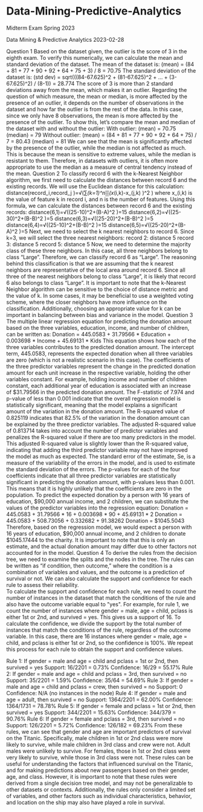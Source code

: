 # Data-Mining-Predictive-Analytics
Midterm Exam Spring 2023


Data Mining & Predictive Analytics
2023-02-28

Question 1
Based on the dataset given, the outlier is the score of 3 in the eighth exam.
To verify this numerically, we can calculate the mean and standard deviation of the dataset. The mean of the dataset is:
(mean) = (84 + 81 + 77 + 90 + 92 + 64 + 75 + 3) / 8 = 70.75
The standard deviation of the dataset is:
(std dev) = sqrt(((84-67.625)^2 + (81-67.625)^2 + … + (3-67.625)^2) / (8-1)) = 28.774
The score of 3 is more than 2 standard deviations away from the mean, which makes it an outlier.
Regarding the question of which measure, the mean or median, is more affected by the presence of an outlier, it depends on the number of observations in the dataset and how far the outlier is from the rest of the data. In this case, since we only have 8 observations, the mean is more affected by the presence of the outlier.
To show this, let’s compare the mean and median of the dataset with and without the outlier:
With outlier: (mean) = 70.75 (median) = 79
Without outlier: (mean) = (84 + 81 + 77 + 90 + 92 + 64 + 75) / 7 = 80.43 (median) = 81
We can see that the mean is significantly affected by the presence of the outlier, while the median is not affected as much. This is because the mean is sensitive to extreme values, while the median is resistant to them. Therefore, in datasets with outliers, it is often more appropriate to use the median as a measure of central tendency instead of the mean.
Question 2
To classify record 6 with the k-Nearest Neighbor algorithm, we first need to calculate the distances between record 6 and the existing records. We will use the Euclidean distance for this calculation:
distance(record_i,record_j )=√(∑_(k=1)^n▒(x_(i,k)-x_(j,k) )^2 )
where x_(i,k) is the value of feature k in record i, and n is the number of features.
Using this formula, we can calculate the distances between record 6 and the existing records:
distance(6,1)=√((25-10)^2+(B-A)^2 )=15
distance(6,2)=√((25-30)^2+(B-B)^2 )=5
distance(6,3)=√((25-20)^2+(B-B)^2 )=5
distance(6,4)=√((25-10)^2+(B-B)^2 )=15
distance(6,5)=√((25-20)^2+(B-A)^2 )=5
Next, we need to select the k nearest neighbors to record 6. Since k=3, we will select the three nearest neighbors:
record 2: distance 5 record 3: distance 5 record 5: distance 5 Now, we need to determine the majority class of these three neighbors. In this case, all three neighbors belong to class “Large”. Therefore, we can classify record 6 as “Large”.
The reasoning behind this classification is that we are assuming that the k nearest neighbors are representative of the local area around record 6. Since all three of the nearest neighbors belong to class “Large”, it is likely that record 6 also belongs to class “Large”.
It is important to note that the k-Nearest Neighbor algorithm can be sensitive to the choice of distance metric and the value of k. In some cases, it may be beneficial to use a weighted voting scheme, where the closer neighbors have more influence on the classification. Additionally, choosing an appropriate value for k can be important in balancing between bias and variance in the model.
Question 3
	The multiple linear regression equation for predicting the donation amount based on the three variables, education, income, and number of children, can be written as:
Donation = 445.0583 + 31.79566 * Education + 0.003698 * Income + 45.69131 * Kids
This equation shows how each of the three variables contributes to the predicted donation amount. The intercept term, 445.0583, represents the expected donation when all three variables are zero (which is not a realistic scenario in this case). The coefficients of the three predictor variables represent the change in the predicted donation amount for each unit increase in the respective variable, holding the other variables constant. For example, holding income and number of children constant, each additional year of education is associated with an increase of $31.79566 in the predicted donation amount.
	The F-statistic of 7.974 and p-value of less than 0.001 indicate that the overall regression model is statistically significant, meaning that the model explains a significant amount of the variation in the donation amount. The R-squared value of 0.825119 indicates that 82.5% of the variation in the donation amount can be explained by the three predictor variables. The adjusted R-squared value of 0.813714 takes into account the number of predictor variables and penalizes the R-squared value if there are too many predictors in the model. This adjusted R-squared value is slightly lower than the R-squared value, indicating that adding the third predictor variable may not have improved the model as much as expected. The standard error of the estimate, Se, is a measure of the variability of the errors in the model, and is used to estimate the standard deviation of the errors.
The p-values for each of the four coefficients indicate that all three predictor variables are statistically significant in predicting the donation amount, with p-values less than 0.001. This means that it is highly unlikely that the coefficients are zero in the population.
	To predict the expected donation by a person with 16 years of education, $90,000 annual income, and 2 children, we can substitute the values of the predictor variables into the regression equation:
Donation = 445.0583 + 31.79566 * 16 + 0.003698 * 90 + 45.69131 * 2
Donation = 445.0583 + 508.73056 + 0.332682 + 91.38262
Donation = $1045.5043
Therefore, based on the regression model, we would expect a person with 16 years of education, $90,000 annual income, and 2 children to donate $1045.17444 to the charity. It is important to note that this is only an estimate, and the actual donation amount may differ due to other factors not accounted for in the model.
Question 4
To derive the rules from the decision tree, we need to examine the splits and the nodes in the tree. The rules can be written as “if condition, then outcome,” where the condition is a combination of variables and values, and the outcome is a prediction of survival or not. We can also calculate the support and confidence for each rule to assess their reliability.\
To calculate the support and confidence for each rule, we need to count the number of instances in the dataset that match the conditions of the rule and also have the outcome variable equal to "yes". For example, for rule 1, we count the number of instances where gender = male, age = child, pclass is either 1st or 2nd, and survived = yes. This gives us a support of 16. To calculate the confidence, we divide the support by the total number of instances that match the conditions of the rule, regardless of the outcome variable. In this case, there are 16 instances where gender = male, age = child, and pclass is either 1st or 2nd, so the confidence is 100%. We repeat this process for each rule to obtain the support and confidence values.

Rule 1: If gender = male and age = child and pclass = 1st or 2nd, then survived = yes
Support: 16/2201 = 0.73% Confidence: 16/29 = 55.17% 
Rule 2: If gender = male and age = child and pclass = 3rd, then survived = no
Support: 35/2201 = 1.59% Confidence: 35/64 = 54.69% 
Rule 3: If gender = male and age = child and pclass = crew, then survived = no
Support: 0 Confidence: N/A (no instances in the node) 
Rule 4: If gender = male and age = adult, then survived = no
Support: 1364/2201 = 62.00% Confidence: 1364/1731 = 78.78% Rule 5: If gender = female and pclass = 1st or 2nd, then survived = yes
Support: 344/2201 = 15.63% Confidence: 344/379 = 90.76% Rule 6: If gender = female and pclass = 3rd, then survived = no
Support: 126/2201 = 5.72% Confidence: 126/182 = 69.23% 
From these rules, we can see that gender and age are important predictors of survival on the Titanic. Specifically, male children in 1st or 2nd class were more likely to survive, while male children in 3rd class and crew were not. Adult males were unlikely to survive. For females, those in 1st or 2nd class were very likely to survive, while those in 3rd class were not.
These rules can be useful for understanding the factors that influenced survival on the Titanic, and for making predictions about new passengers based on their gender, age, and class. However, it is important to note that these rules were derived from a single decision tree model, and may not be generalizable to other datasets or contexts. Additionally, the rules only consider a limited set of variables, and other factors such as individual characteristics, behavior, and location on the ship may also have played a role in survival.
